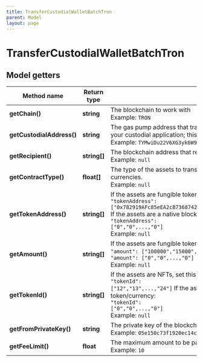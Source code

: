 ```yaml
---
title: TransferCustodialWalletBatchTron
parent: Model
layout: page
---
```


# TransferCustodialWalletBatchTron

## Model getters

Method name | Return type | Description | Notes
------------ | ------------- | ------------- | -------------
**getChain()** | **string** | The blockchain to work with <br>Example: `TRON` |
**getCustodialAddress()** | **string** | The gas pump address that transfers the assets; this is the address that you precalculated and activated earlier and that is assigned to a customer in your custodial application; this is not the "master address" <br>Example: `TYMwiDu22V6XG3yk6W9cTVBz48okKLRczh` |
**getRecipient()** | **string[]** | The blockchain address that receives the assets <br>Example: `null` |
**getContractType()** | **float[]** | The type of the assets to transfer. Set <code>0</code> for fungible tokens (ERC-20 or equivalent), <code>1</code> for NFTs (ERC-721 or equivalent), or <code>3</code> for native blockchain currencies. <br>Example: `null` |
**getTokenAddress()** | **string[]** | If the assets are fungible tokens or NFTs, set this parameter to the array of the addresses of the tokens to transfer:<br/> <code>"tokenAddress": ["0x782919AFc85eEA2cB736874225456bB5d3e242bA","0x74225456bB5d3e242bA782919AFc85eEA2cB7368",...,"0x3e242bA78274225456bB52cB7368d919AFc85eEA"]</code>   If the assets are a native blockchain currency, set this parameter to the array of zeros, a zero per currency:<br/> <code>"tokenAddress": ["0","0",...,"0"]</code> <br>Example: `null` |
**getAmount()** | **string[]** | If the assets are fungible tokens or a native blockchain currency, set this parameter to the array of the amounts of the assets to transfer:<br/> <code>"amount": ["100000","15000",...,"250000"]</code>   If the assets are NFTs, set this parameter to the array of zeros, a zero per NFT:<br/> <code>"amount": ["0","0",...,"0"]</code> <br>Example: `null` |
**getTokenId()** | **string[]** | If the assets are NFTs, set this parameter to the array of the IDs of the tokens to transfer:<br/> <code>"tokenId": ["12","13",...,"24"]</code>    If the assets are fungible tokens or a native blockchain currency, set this parameter to the array of zeros, a zero per fungible token/currency:<br/> <code>"tokenId": ["0","0",...,"0"]</code> <br>Example: `null` |
**getFromPrivateKey()** | **string** | The private key of the blockchain address that owns the gas pump address ("master address") <br>Example: `05e150c73f1920ec14caa1e0b6aa09940899678051a78542840c2648ce5080c2` |
**getFeeLimit()** | **float** | The maximum amount to be paid as the gas fee (in TRX) <br>Example: `10` |

